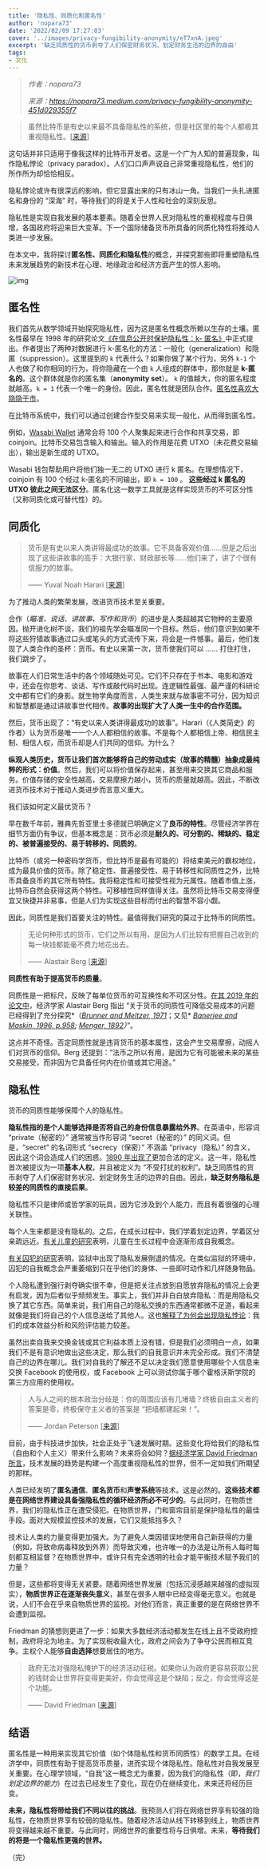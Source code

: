 ```yaml
---
title: '隐私性、同质化和匿名性'
author: 'nopara73'
date: '2022/02/09 17:27:03'
cover: '../images/privacy-fungibility-anonymity/eT7xnA.jpeg'
excerpt: '缺乏同质性的货币剥夺了人们保密财务状况、划定财务生活的边界的自由'
tags:
- 文化
---
```



> *作者：nopara73*
> 
> *来源：<https://nopara73.medium.com/privacy-fungibility-anonymity-451d029355f7>*



> 虽然比特币是有史以来最不具备隐私性的系统，但是社区里的每个人都极其重视隐私性。[[来源](https://diyhpl.us/wiki/transcripts/scalingbitcoin/privacy-and-fungibility/)]

这句话并非只适用于像我这样的比特币开发者。这是一个广为人知的普遍现象，叫作隐私悖论（privacy paradox）。人们口口声声说自己非常重视隐私性，他们的所作所为却恰恰相反。

隐私悖论或许有很深远的影响，但它显露出来的只有冰山一角。当我们一头扎进匿名和身份的 “深海” 时，等待我们的将是关于人性和社会的深刻反思。

隐私性是实现自我发展的基本要素。随着全世界人民对隐私性的重视程度与日俱增，各国政府将迎来巨大变革。下一个国际储备货币所具备的同质化特性将推动人类进一步发展。

在本文中，我将探讨**匿名性、同质化和隐私性**的概念，并探究那些即将重塑隐私性未来发展趋势的新技术在心理、地缘政治和经济方面产生的惊人影响。

﻿![img](../images/privacy-fungibility-anonymity/eT7xnA.jpeg)

## 匿名性

我们首先从数学领域开始探究隐私性，因为这是匿名性概念所赖以生存的土壤。匿名性最早在 1998 年的研究论文[《在信息公开时保护隐私性：k- 匿名》](https://epic.org/privacy/reidentification/Samarati_Sweeney_paper.pdf)中正式提出。作者提出了两种对数据进行 k-匿名化的方法：一般化（generalization）和隐匿（suppression）。这里提到的 `k` 代表什么？如果你做了某个行为，另外 `k-1` 个人也做了和你相同的行为，将你隐藏在一个由 `k` 人组成的群体中，那你就是 **k-匿名的**。这个群体就是你的匿名集（**anonymity set**）。 `k` 的值越大，你的匿名程度就越高。`k = 1` 代表一个唯一的身份。因此，匿名性就是团队合作。[匿名性喜欢大隐隐于市](https://www.researchgate.net/publication/228348285_Anonymity_loves_company_Usability_and_the_network_effect)。

在比特币系统中，我们可以通过创建合作型交易来实现一般化，从而得到匿名性。

例如，[Wasabi Wallet](https://wasabiwallet.io/) 通常会将 100 个人聚集起来进行合作和共享交易，即 coinjoin。比特币交易包含输入和输出。输入的作用是花费 UTXO（未花费交易输出），输出是新生成的 UTXO。

Wasabi 钱包帮助用户将他们独一无二的 UTXO 进行 k 匿名。在理想情况下，coinjoin 有 100 个经过 k-匿名的不同输出，即 `k = 100` 。 **这些经过 k 匿名的 UTXO 彼此之间无法区分**。匿名化这一数学工具就是这样实现货币的不可区分性（又称同质化或可替代性）的。

## 同质化

> 货币是有史以来人类讲得最成功的故事。它不具备客观价值……但是之后出现了这些讲故事的高手：大银行家、财政部长等……他们来了，讲了个很有信服力的故事。
>
> —— Yuval Noah Harari [[来源](https://www.ted.com/talks/yuval_noah_harari_what_explains_the_rise_of_humans)]

为了推动人类的繁荣发展，改进货币技术至关重要。

合作（*瞄准、说话、讲故事、写作和货币*）的进步是人类超越其它物种的主要原因。抛开进化树不谈，我们的祖先学会瞄准同一个目标。然后，他们意识到如果不将这些狩猎故事通过口头或笔头的方式流传下来，将会是一件憾事。最后，他们发现了人类合作的圣杯：货币。有史以来第一次，货币使我们可以 …… 打住打住，我们跳步了。

故事在人们日常生活中的各个领域随处可见。它们不只存在于书本、电影和游戏中，还会在你思考、谈话、写作或敲代码时出现。连逻辑性最强、最严谨的科研论文中都有它们的身影。就生物学角度而言，人类生来就与故事密不可分，因为知识和智慧都是通过讲故事世代相传。**故事的出现扩大了人类一生中的合作范围。**

然后，货币出现了：“有史以来人类讲得最成功的故事”。Harari（《人类简史》的作者）认为货币是唯一一个人人都相信的故事。不是每个人都相信上帝、相信民主制、相信人权，而货币却是人们共同的信仰。为什么？

**纵观人类历史，货币让我们首次能够将自己的劳动成实（故事的精髓）抽象成最纯粹的形式：价值**。然后，我们可以将价值保存起来，甚至用来交换其它商品和服务。价值存储的安全性越高，交易摩擦力越小，货币的质量就越高。因此，不断改进货币技术对于推动人类进步而言意义重大。

我们该如何定义最优货币？

早在数千年前，雅典先哲亚里士多德就已明确定义了**良币的特性**。尽管经济学界在细节方面仍有争议，但基本概念是：货币必须是**耐久的、可分割的、稀缺的、稳定的、被普遍接受的、易于转移的、同质的**。

比特币（或另一种密码学货币，但比特币是最有可能的）将结束美元的霸权地位，成为最具价值的货币。除了稳定性、普遍接受性、易于转移性和同质性之外，比特币具备良币的其它所有特性。我将稳定性和可接受性视为元属性。随着市值上涨，比特币自然会获得这两个特性。可移植性同样值得关注。虽然将比特币交易变得便宜又快捷并非易事，但是人们为实现这些目标而付出的智慧不容小觑。

因此，同质性是我们首要关注的特性。最值得我们研究的莫过于比特币的同质性。

> 无论何种形式的货币，它们之所以有用，是因为人们比较有把握自己收到的每一块钱都能毫不费力地花出去。
>
> ——  Alastair Berg [[来源](https://www.researchgate.net/publication/326438277_The_Identity_Fungibility_and_Anonymity_of_Money)]

**同质性有助于提高货币的质量**。

同质性是一把标尺，反映了每单位货币的可互换性和不可区分性。[在其 2019 年的论文中](https://www.researchgate.net/publication/326438277_The_Identity_Fungibility_and_Anonymity_of_Money)，经济学家 Alastair Berg 指出 “关于货币的同质性可降低交易成本的问题已经得到了充分探究*（*[*Brunner and Meltzer, 1971*](https://kilthub.cmu.edu/articles/journal_contribution/The_Uses_of_Money_Money_in_the_Theory_of_an_Exchange_Economy/6708833/1)*；又见* [*Banerjee and Maskin, 1996, p.958*](https://scholar.harvard.edu/files/maskin/files/a_walrasian_theory_of_money_and_barter.pdf)*;* [*Menger, 1892*](https://mises.org/library/origins-money-0)*）*”。

这点并不奇怪。否定同质性就是违背货币的基本属性，这会产生交易摩擦，动摇人们对货币的信仰。Berg 还提到：“法币之所以有用，是因为它有可能被未来的某些交易接受，而非因为它具备任何内在价值或其它用途。”

## 隐私性

货币的同质性能够保障个人的隐私性。

**隐私性指的是个人能够选择是否将自己的身份信息暴露给外界**。在英语中，形容词 “private（秘密的）” 通常被当作形容词 “secret（秘密的）” 的同义词。但是，“secret” 的名词形式 “secrecy（保密）” 不涵盖 “privacy（隐私）” 的含义，因此这个词会造成人们的困惑。[1890 年出现了](https://en.wikipedia.org/wiki/The_Right_to_Privacy_(article))更加合法的定义。这一年，隐私性首次被提议为一项**基本人权**，并且被定义为 “不受打扰的权利”。缺乏同质性的货币剥夺了人们保密财务状况、划定财务生活的边界的自由。因此，**缺乏财务隐私是较差的同质性的直接后果**。

隐私性不只是律师或哲学家的玩具，因为它涉及到个人能力，而且有着很强的心理关联性。

每个人生来都是没有隐私的。之后，在成长过程中，我们学着划定边界，学着区分亲疏远近。[有关儿童的研究](https://www.jstor.org/stable/20014176)表明，儿童在生长过程中会逐渐形成自我概念。

[有关囚犯的研究](https://www.jstor.org/stable/26751641)表明，监狱中出现了隐私发展倒退的情况。在类似监狱的环境中，囚犯的自我概念会严重萎缩到只在乎他们的身体、一些即时动作和几样随身物品。

个人隐私遭到强行剥夺确实很不幸，但是把关注点放到自愿放弃隐私的情况上会更有启发，因为后者似乎频频发生。事实上，我们并非白白放弃隐私：而是用隐私交换了其它东西。简单来说，我们用自己的隐私交换的东西通常都微不足道，看起来就像是我们将自己的个人信息送给了其他人。这也[解释了为何会出现隐私悖论](https://www.sciencedirect.com/science/article/pii/S0736585317302022)：我们的成本效益分析和风险评估能力较差。

虽然出卖自我来交换金钱或其它利益本质上没有错，但是我们必须明白一点，如果我们不是有意识地做出这些决定，那么我们的自我意识并未完全形成。我们不清楚自己的边界在哪儿。我们对自我的了解还不足以决定我们愿意使用哪些个人信息来交换 Facebook 的使用权，或 Facebook 上可以测试你属于哪个霍格沃斯学院的第三方应用的使用权。

> 人与人之间的根本政治分歧是：你的周围应该有几堵墙？终极自由主义者的答案是零，终极保守主义者的答案是 “把墙都建起来！”。
>
> —— Jordan Peterson [[来源](https://youtu.be/LM_7W-fW-ic)]

目前，由于科技进步加快，社会正处于飞速发展时期。这些变化将给我们的隐私性（自由和个人主义）带来什么影响？未来将会如何？[据经济学家 ](https://youtu.be/ePPOjVAcVTk)[David Friedman ](https://youtu.be/ePPOjVAcVTk)[所言](https://youtu.be/ePPOjVAcVTk)，技术发展的趋势是构建一个高度重视隐私性的世界，但不一定如我们所期望的那样。

人类已经发明了**匿名通信**、**匿名货币**和**声誉系统**等技术。这是必然的。**这些技术都是在网络世界建设具备强隐私性的循环经济所必不可少的**。与此同时，在物质世界，我们的隐私性正在遭受侵犯。在物质世界，门和窗帘目前是保护隐私性的最佳手段。面对大规模监控技术的发展，它们又能抵挡多久？

技术让人类的力量变得更加强大。为了避免人类因错误地使用自己新获得的力量（例如，将致命病毒释放到外界）而导致灾难，也许唯一的办法是让所有人每时每刻都互相监督？在物质世界中，或许只有完全透明的社会才能平衡技术赋予我们的力量？

但是，这些都将变得无关紧要。随着网络世界发展（包括沉浸感越来越强的虚拟现实），**物质世界正在逐渐丧失意义**，甚至在很多人眼中已经变得毫无意义。也就是说，人们不会在乎来自物质世界的监视。对他们而言，真正重要的是在网络世界不会遭到监视。

Friedman 的猜想则更进了一步：如果大多数经济活动都发生在线上且不受政府控制，政府将沦为地主。为了实现税收最大化，政府之间会为了争夺公民而相互竞争。主权个人能够**自由选择**想要居住的地方。

> 政府无法对强隐私掩护下的经济活动征税。如果你认为政府更容易获取公民的钱财会让世界将变得更美好，你会觉得这是个缺陷；反之，你会觉得这是个功能。
>
> —— David Friedman [[来源](https://youtu.be/ePPOjVAcVTk)]

## 结语

匿名性是一种用来实现其它价值（如个体隐私性和货币同质性）的数学工具。在经济学中，同质性有助于提高货币质量，进而实现个体隐私性。隐私性对自我发展至关重要。在心理学领域，“自我”这一概念尤为重要，因为我们的隐私性（即，*我们划定边界的能力*）在过去已经发生了变化，现在仍在继续变化，未来还将经历巨变。

**未来，隐私性将带给我们不同以往的挑战**。我预测人们将在网络世界享有较强的隐私性，在物质世界享有较弱的隐私性。随着经济活动从线下转移到线上，物质世界将变得越来越不重要。与此同时，网络世界的重要性将与日俱增。未来，**等待我们的将是一个隐私性更强的世界。**

（完）